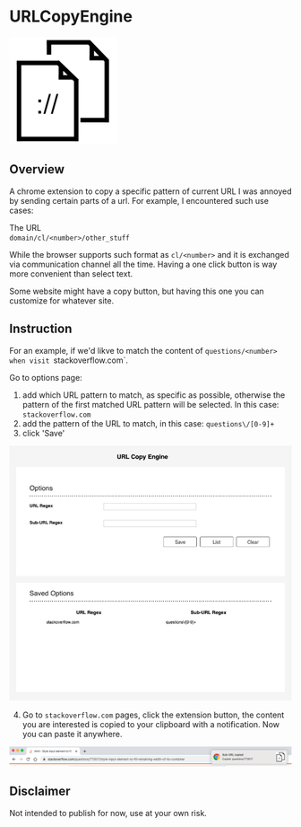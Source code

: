# URLCopyEngine
<img src="copy-icon-192x192.png">


## Overview
A chrome extension to copy a specific pattern of current URL
I was annoyed by sending certain parts of a url.
For example, I encountered such use cases:

The URL  
`domain/cl/<number>/other_stuff`

While the browser supports such format as `cl/<number>` and it is exchanged via communication channel all the time. 
Having a one click button is way more convenient than select text.

Some website might have a copy button, but having this one you can customize for whatever site.

## Instruction
For an example, if we'd likve to match the content of `questions/<number> when visit `stackoverflow.com`.

Go to options page:
1. add which URL pattern to match, as specific as possible, otherwise the pattern of the first matched URL pattern will be selected. In this case: `stackoverflow.com`
2. add the pattern of the URL to match, in this case: `questions\/[0-9]+`
3. click 'Save'

<img src="assets/img/options_page_example.png">

4. Go to `stackoverflow.com` pages, click the extension button, the content you are interested is copied to your clipboard with a notification. Now you can paste it anywhere.
<img src="assets/img/result.png">


## Disclaimer
Not intended to publish for now, use at your own risk.
